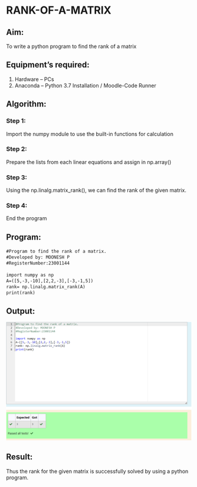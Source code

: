# RANK-OF-A-MATRIX
## Aim:
To write a python program to find the rank of a matrix
## Equipment’s required:
1. 	Hardware – PCs
2. 	Anaconda – Python 3.7 Installation / Moodle-Code Runner
## Algorithm:
### Step 1:
Import the numpy module to use the built-in functions for calculation
### Step 2:
Prepare the lists from each linear equations and assign in np.array()
### Step 3:
Using the np.linalg.matrix_rank(), we can find the rank of the given matrix.
### Step 4:
End the program
## Program:
```
#Program to find the rank of a matrix.
#Developed by: MOONESH P
#RegisterNumber:23001144

import numpy as np
A=([5,-3,-10],[2,2,-3],[-3,-1,5])
rank= np.linalg.matrix_rank(A)
print(rank)
```
## Output:
![OUTPUT](/rankingoutput.png)
## Result:
Thus the rank for the given matrix is successfully solved by  using a python program.

